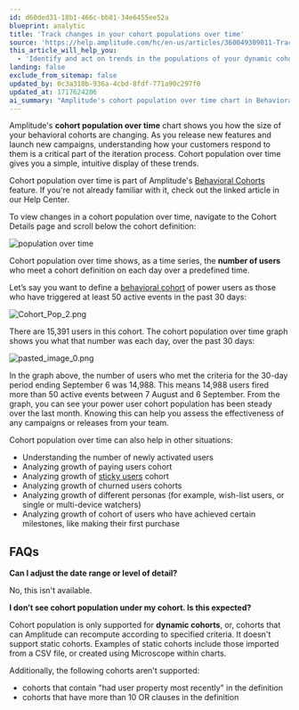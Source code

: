 ```yaml
---
id: d60ded31-18b1-466c-bb81-34e6455ee52a
blueprint: analytic
title: 'Track changes in your cohort populations over time'
source: 'https://help.amplitude.com/hc/en-us/articles/360049309011-Track-changes-in-your-cohort-populations-over-time'
this_article_will_help_you:
  - 'Identify and act on trends in the populations of your dynamic cohorts'
landing: false
exclude_from_sitemap: false
updated_by: 0c3a318b-936a-4cbd-8fdf-771a90c297f0
updated_at: 1717624206
ai_summary: "Amplitude's cohort population over time chart in Behavioral Cohorts helps you track changes in user numbers based on defined behaviors. It shows daily counts within a specified period, aiding in assessing campaign and feature effectiveness. You can monitor power users, activated users, paying users, stickiness, churn, and more. The feature is useful for evaluating user milestones and personas. Note that cohort population is available for dynamic cohorts only, not static ones or certain specific cohort types. The chart provides valuable insights for optimizing strategies and understanding user behavior trends."
---
```

Amplitude's **cohort population over time** chart shows you how the size of your behavioral cohorts are changing. As you release new features and launch new campaigns, understanding how your customers respond to them is a critical part of the iteration process. Cohort population over time gives you a simple, intuitive display of these trends.

Cohort population over time is part of Amplitude's [Behavioral Cohorts](/docs/analytics/behavioral-cohorts) feature. If you're not already familiar with it, check out the linked article in our Help Center.

To view changes in a cohort population over time, navigate to the Cohort Details page and scroll below the cohort definition:

![population over time](/docs/output/img/analytics/population-over-time.png)

Cohort population over time shows, as a time series, the **number of users** who meet a cohort definition on each day over a predefined time.

Let’s say you want to define a [behavioral cohort](/docs/analytics/behavioral-cohorts) of power users as those who have triggered at least 50 active events in the past 30 days:

![Cohort_Pop_2.png](/docs/output/img/analytics/Cohort_Pop_2.png)

There are 15,391 users in this cohort. The cohort population over time graph shows you what that number was each day, over the past 30 days:

![pasted_image_0.png](/docs/output/img/analytics/pasted_image_0.png)

In the graph above, the number of users who met the criteria for the 30-day period ending September 6 was 14,988. This means 14,988 users fired more than 50 active events between 7 August and 6 September. From the graph, you can see your power user cohort population has been steady over the last month. Knowing this can help you assess the effectiveness of any campaigns or releases from your team.

Cohort population over time can also help in other situations:

* Understanding the number of newly activated users
* Analyzing growth of paying users cohort
* Analyzing growth of [sticky users](/docs/analytics/charts/stickiness/stickiness-identify-features) cohort
* Analyzing growth of churned users cohorts
* Analyzing growth of different personas (for example, wish-list users, or single or multi-device watchers)
* Analyzing growth of cohort of users who have achieved certain milestones, like making their first purchase

## FAQs

**Can I adjust the date range or level of detail?**

No, this isn't available.

**I don’t see cohort population under my cohort. Is this expected?**

Cohort population is only supported for **dynamic cohorts**, or, cohorts that can Amplitude can recompute according to specified criteria. It doesn't support static cohorts. Examples of static cohorts include those imported from a CSV file, or created using Microscope within charts.

Additionally, the following cohorts aren't supported:

* cohorts that contain "had user property most recently" in the definition
* cohorts that have more than 10 OR clauses in the definition